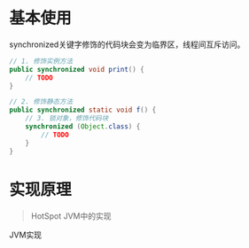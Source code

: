 # 基本使用
synchronized关键字修饰的代码块会变为临界区，线程间互斥访问。
```java
// 1. 修饰实例方法
public synchronized void print() {
    // TODO
}

// 2. 修饰静态方法
public synchronized static void f() {
    // 3. 锁对象，修饰代码块
    synchronized (Object.class) {
        // TODO
    }
}
```

# 实现原理
> HotSpot JVM中的实现

JVM实现


